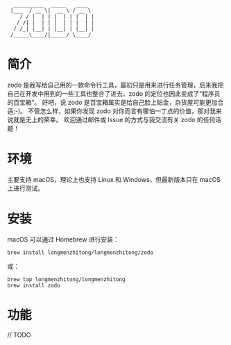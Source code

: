 ```text
  __________  _____   ____
 |___  / __ \|  __ \ / __ \
    / / |  | | |  | | |  | |
   / /| |  | | |  | | |  | |
  / /_| |__| | |__| | |__| |
 /_____\____/|_____/ \____/

```

# 简介

zodo 是我写给自己用的一款命令行工具，最初只是用来进行任务管理，后来我把自己在开发中用到的一些工具也整合了进去，zodo 的定位也因此变成了“程序员的百宝箱”。
好吧，说 zodo 是百宝箱属实是给自己脸上贴金，杂货屋可能更加合适;-)。
不管怎么样，如果你发现 zodo 对你而言有哪怕一丁点的价值，那对我来说就是无上的荣幸。
欢迎通过邮件或 Issue 的方式与我交流有关 zodo 的任何话题！

# 环境

主要支持 macOS，理论上也支持 Linux 和 Windows，但最新版本只在 macOS 上进行测试。

# 安装

macOS 可以通过 Homebrew 进行安装：

```shell
brew install longmenzhitong/longmenzhitong/zodo
```

或：

```shell
brew tap longmenzhitong/longmenzhitong
brew install zodo
```

# 功能

// TODO
